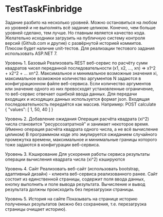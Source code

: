 # TestTaskFinbridge

Задание разбито на несколько уровней. Можно остановиться на любом из уровней и не выполнять всё задание целиком.  Конечно, чем больше уровней сделано, тем лучше. Но главным является качество кода. Желательно исходники загрузить на публичную систему контроля версий (Github.com и другие) с развёрнутой историей коммитов. Плюсом будет наличие unit-тестов. Для реализации тестового задания использовать ASP.NET 7.

Уровень 1. Базовый
Реализовать REST веб-сервис по расчёту сумм квадратов чисел переданной последовательности (x1, x2, ..., xn) => x1^2 + x2^2 + ... xn^2. Максимальное и минимальное возможные значения xi, максимальное возможное количество аргументов N задаются в конфигурационном файле веб-сервиса. 
Если количество аргументов или значение одного из них превосходят установленные ограничение, то веб-сервис отвечает ошибкой ввода данных.
Для передачи входящих и исходящих данных используется формат json. Входящая последовательность передаётся как массив.
Например: POST calculate
{
    "values": [ 1, 50, 40 ]
}

Уровень 2. Добавление ожидания
Операция расчёта квадрата (xi^2) числа становится "ресурсозатратной" и занимает некоторое время. (Именно операция расчёта квадрата одного числа, а не всё вычисление целиком) В программном коде это эмулируется ожиданием случайного промежутка времени, максимальное и минимальные границы которого тоже задаются в конфигурации веб-сервиса.

Уровень 3. Кэширование
Для ускорения работы сервиса результаты операции вычисления квадрата числа (xi^2) кэшируются

Уровень 4. Сайт
Реализовать веб-сайт (использовать bootstrap, адаптивный дизайн) - клиента веб-сервиса реализованного ранее. Сайт состоит из единственной страницы, содержит поля ввода данных, кнопку выполнить и поле вывода результата. Вычисление и вывод результата должны происходить без перезагрузки страницы. 

Уровень 5. История на сайте
Показывать на странице историю полученных результатов (можно без сохранения, т.е. перезагрузка страницы очищает историю).

